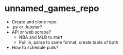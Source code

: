 # unnamed_games_repo

- Create and clone repo
- .py or Jupyter?
- API or web scrape?
  - NBA and MLB to start
  - Pull in, parse to same format, create table of both
- How to schedule pulls?

